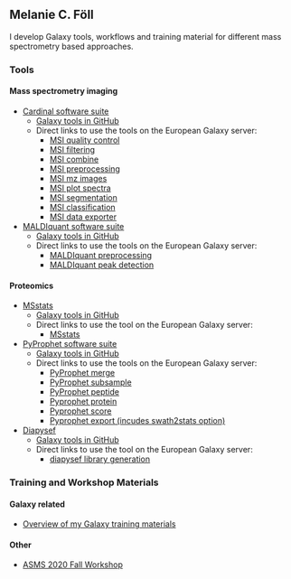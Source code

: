 ## Melanie C. Föll

I develop Galaxy tools, workflows and training material for different mass spectrometry based approaches. 


### Tools 

#### Mass spectrometry imaging

* [Cardinal software suite](https://cardinalmsi.org)
  * [Galaxy tools in GitHub](https://github.com/galaxyproteomics/tools-galaxyp/tree/master/tools/cardinal)
  * Direct links to use the tools on the European Galaxy server: 
    * [MSI quality control](https://usegalaxy.eu/root?tool_id=toolshed.g2.bx.psu.edu/repos/galaxyp/cardinal_quality_report/cardinal_quality_report)
    * [MSI filtering](https://usegalaxy.eu/root?tool_id=toolshed.g2.bx.psu.edu/repos/galaxyp/cardinal_filtering/cardinal_filtering)
    * [MSI combine](https://usegalaxy.eu/root?tool_id=toolshed.g2.bx.psu.edu/repos/galaxyp/cardinal_combine/cardinal_combine)
    * [MSI preprocessing](https://usegalaxy.eu/root?tool_id=toolshed.g2.bx.psu.edu/repos/galaxyp/cardinal_preprocessing/cardinal_preprocessing)
    * [MSI mz images](https://usegalaxy.eu/root?tool_id=toolshed.g2.bx.psu.edu/repos/galaxyp/cardinal_mz_images/cardinal_mz_images)
    * [MSI plot spectra](https://usegalaxy.eu/root?tool_id=toolshed.g2.bx.psu.edu/repos/galaxyp/cardinal_spectra_plots/cardinal_spectra_plots)
    * [MSI segmentation](https://usegalaxy.eu/root?tool_id=toolshed.g2.bx.psu.edu/repos/galaxyp/cardinal_segmentations/cardinal_segmentations)
    * [MSI classification](https://usegalaxy.eu/root?tool_id=toolshed.g2.bx.psu.edu/repos/galaxyp/cardinal_classification/cardinal_classification)
    * [MSI data exporter](https://usegalaxy.eu/root?tool_id=toolshed.g2.bx.psu.edu/repos/galaxyp/cardinal_data_exporter/cardinal_data_exporter)
* [MALDIquant software suite](http://www.strimmerlab.org/software/maldiquant)
  * [Galaxy tools in GitHub](https://github.com/galaxyproteomics/tools-galaxyp/tree/master/tools/maldiquant)
  * Direct links to use the tools on the European Galaxy server:
    * [MALDIquant preprocessing](https://usegalaxy.eu/root?tool_id=toolshed.g2.bx.psu.edu/repos/galaxyp/maldi_quant_preprocessing/maldi_quant_preprocessing)
    * [MALDIquant peak detection](https://usegalaxy.eu/root?tool_id=toolshed.g2.bx.psu.edu/repos/galaxyp/maldi_quant_peak_detection/maldi_quant_peak_detection)


#### Proteomics

* [MSstats](https://msstats.org)
  * [Galaxy tools in GitHub](https://usegalaxy.eu/root?tool_id=toolshed.g2.bx.psu.edu/repos/galaxyp/msstats/msstats)
  * Direct links to use the tool on the European Galaxy server:
    * [MSstats](https://usegalaxy.eu/root?tool_id=toolshed.g2.bx.psu.edu/repos/galaxyp/msstats/msstats)
* [PyProphet software suite](http://openswath.org/en/latest/docs/pyprophet.html)
  * [Galaxy tools in GitHub](https://github.com/galaxyproteomics/tools-galaxyp/tree/master/tools/pyprophet)
  * Direct links to use the tools on the European Galaxy server:
    * [PyProphet merge](https://usegalaxy.eu/root?tool_id=toolshed.g2.bx.psu.edu/repos/galaxyp/pyprophet_merge/pyprophet_merge)
    * [PyProphet subsample](https://usegalaxy.eu/root?tool_id=toolshed.g2.bx.psu.edu/repos/galaxyp/pyprophet_subsample/pyprophet_subsample)
    * [PyProphet peptide](https://usegalaxy.eu/root?tool_id=toolshed.g2.bx.psu.edu/repos/galaxyp/pyprophet_peptide/pyprophet_peptide)
    * [Pyprophet protein](https://usegalaxy.eu/root?tool_id=toolshed.g2.bx.psu.edu/repos/galaxyp/pyprophet_protein/pyprophet_protein)
    * [Pyprophet score](https://usegalaxy.eu/root?tool_id=toolshed.g2.bx.psu.edu/repos/galaxyp/pyprophet_score/pyprophet_score)
    * [Pyprophet export (incudes swath2stats option)](https://usegalaxy.eu/root?tool_id=toolshed.g2.bx.psu.edu/repos/galaxyp/pyprophet_export/pyprophet_export)
* [Diapysef](https://pypi.org/project/diapysef)
  * [Galaxy tools in GitHub](https://github.com/galaxyproteomics/tools-galaxyp/tree/master/tools/diapysef)
  * Direct links to use the tool on the European Galaxy server:
    * [diapysef library generation](https://usegalaxy.eu/root?tool_id=toolshed.g2.bx.psu.edu/repos/galaxyp/diapysef/diapysef)

### Training and Workshop Materials

#### Galaxy related

* [Overview of my Galaxy training materials](https://training.galaxyproject.org/training-material/hall-of-fame/foellmelanie)

#### Other

* [ASMS 2020 Fall Workshop](https://github.com/ZenBrayn/asms_2020_fall_workshop)

